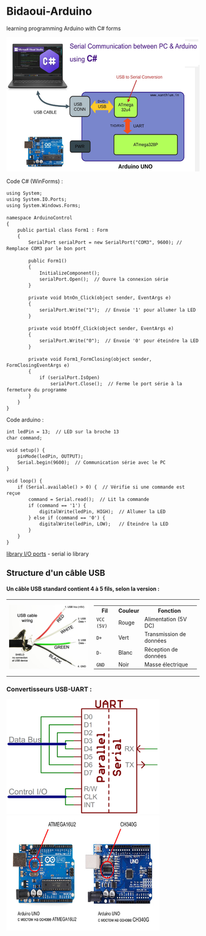 # Bidaoui-Arduino
learning programming Arduino with C# forms

<div>
<img src="image_2025-03-12_093532126.png" width="700" height="350">

<div>

Code C# (WinForms) :
```
using System;
using System.IO.Ports;
using System.Windows.Forms;

namespace ArduinoControl
{
    public partial class Form1 : Form
    {
        SerialPort serialPort = new SerialPort("COM3", 9600); // Remplace COM3 par le bon port

        public Form1()
        {
            InitializeComponent();
            serialPort.Open();  // Ouvre la connexion série
        }

        private void btnOn_Click(object sender, EventArgs e)
        {
            serialPort.Write("1");  // Envoie '1' pour allumer la LED
        }

        private void btnOff_Click(object sender, EventArgs e)
        {
            serialPort.Write("0");  // Envoie '0' pour éteindre la LED
        }

        private void Form1_FormClosing(object sender, FormClosingEventArgs e)
        {
            if (serialPort.IsOpen)
                serialPort.Close();  // Ferme le port série à la fermeture du programme
        }
    }
}

```
Code arduino : 
```
int ledPin = 13;  // LED sur la broche 13
char command;  

void setup() {
    pinMode(ledPin, OUTPUT);
    Serial.begin(9600);  // Communication série avec le PC
}

void loop() {
    if (Serial.available() > 0) {  // Vérifie si une commande est reçue
        command = Serial.read();  // Lit la commande
        if (command == '1') {
            digitalWrite(ledPin, HIGH);  // Allumer la LED
        } else if (command == '0') {
            digitalWrite(ledPin, LOW);   // Éteindre la LED
        }
    }
}

```

[library I/O ports](https://learn.microsoft.com/en-us/dotnet/api/system.io.ports.serialport?view=net-9.0-pp) - serial io library



## Structure d'un câble USB

####  Un câble USB standard contient 4 à 5 fils, selon la version :
<table>
    <tr>
        <td><img src="image_2025-03-12_075322231.png" alt="Schéma Arduino" width="400"></td>
        <td>
            <table >
                    <tr>
                        <th>Fil</th>
                        <th>Couleur</th>
                        <th>Fonction</th>
                    </tr>
                    <tr>
                        <td><code>VCC (5V)</code></td>
                        <td>Rouge</td>
                        <td>Alimentation (5V DC)</td>
                    </tr>
                    <tr>
                        <td><code>D+</code></td>
                        <td>Vert</td>
                        <td>Transmission de données</td>
                    </tr>
                    <tr>
                        <td><code>D-</code></td>
                        <td>Blanc</td>
                        <td>Réception de données</td>
                    </tr>
                    <tr>
                        <td><code>GND</code></td>
                        <td>Noir</td>
                        <td>Masse électrique</td>
                    </tr>
            </table>
        </td>
    </tr>
</table>


### Convertisseurs USB-UART :
<div>
<img src="image_2025-03-12_044107297.png" width="400" height="300">
<img src="image_2025-03-12_050647562.png" width="400" height="300">
<div>
